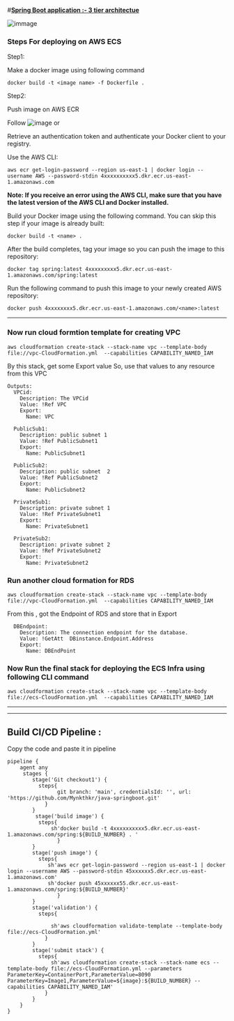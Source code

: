 #<u><b>Spring Boot application :- 3 tier architectue</b></u>

![immage](https://user-images.githubusercontent.com/54767390/205397645-530a4e54-f4e0-4726-902b-e45a0fd1d511.png)


### Steps For deploying on AWS ECS

Step1:

Make a docker image using following command 
```
docker build -t <image name> -f Dockerfile .
```

Step2:

Push image on AWS ECR

Follow   ![image](https://user-images.githubusercontent.com/54767390/205375295-155c87a7-687e-4301-bb6d-f3547fc7cbcd.png) or 

Retrieve an authentication token and authenticate your Docker client to your registry.

Use the AWS CLI:
```
aws ecr get-login-password --region us-east-1 | docker login --username AWS --password-stdin 4xxxxxxxxxx5.dkr.ecr.us-east-1.amazonaws.com
```
<b> Note: If you receive an error using the AWS CLI, make sure that you have the latest version of the AWS CLI and Docker installed. </b>

Build your Docker image using the following command. You can skip this step if your image is already built:
```
docker build -t <name> . 
```
After the build completes, tag your image so you can push the image to this repository:
```
docker tag spring:latest 4xxxxxxxxx5.dkr.ecr.us-east-1.amazonaws.com/spring:latest
```
Run the following command to push this image to your newly created AWS repository:
```
docker push 4xxxxxxxx5.dkr.ecr.us-east-1.amazonaws.com/<name>:latest
```

-----------------------------------------------------------------------------------------------------------------------------------------------
### Now run cloud formtion template for creating VPC
```
aws cloudformation create-stack --stack-name vpc --template-body file://vpc-CloudFormation.yml  --capabilities CAPABILITY_NAMED_IAM
```
By this stack, get some Export value
So, use that values to any resource from this VPC
```
Outputs:
  VPCid:
    Description: The VPCid
    Value: !Ref VPC
    Export:
      Name: VPC

  PublicSub1:
    Description: public subnet 1
    Value: !Ref PublicSubnet1
    Export:
      Name: PublicSubnet1

  PublicSub2:
    Description: public subnet  2
    Value: !Ref PublicSubnet2
    Export:
      Name: PublicSubnet2

  PrivateSub1:
    Description: private subnet 1
    Value: !Ref PrivateSubnet1
    Export:
      Name: PrivateSubnet1

  PrivateSub2:
    Description: private subnet 2
    Value: !Ref PrivateSubnet2
    Export:
      Name: PrivateSubnet2
```
### Run another cloud formation for RDS 
```
aws cloudformation create-stack --stack-name vpc --template-body file://vpc-CloudFormation.yml  --capabilities CAPABILITY_NAMED_IAM
```
From this , got the Endpoint of RDS and store that in Export
```
  DBEndpoint:
    Description: The connection endpoint for the database.
    Value: !GetAtt  DBinstance.Endpoint.Address
    Export:
      Name: DBEndPoint 
```
### Now Run the final stack for deploying the ECS Infra using following CLI command 
```
aws cloudformation create-stack --stack-name vpc --template-body file://ecs-CloudFormation.yml  --capabilities CAPABILITY_NAMED_IAM
```
___________________________________________________________________________________________________________________________________
-----------------------------------------------------------------------------------------------------------------------------------
## Build CI/CD Pipeline :
Copy the code and paste it in pipeline
```
pipeline {
    agent any
     stages {
        stage('Git checkout1') {
          steps{
                git branch: 'main', credentialsId: '', url: 'https://github.com/Mynkthkr/java-springboot.git'
            }
        }
         stage('build image') {
          steps{
              sh'docker build -t 4xxxxxxxxxx5.dkr.ecr.us-east-1.amazonaws.com/spring:${BUILD_NUMBER} . '
                }
        }
        stage('push image') {
          steps{
             sh'aws ecr get-login-password --region us-east-1 | docker login --username AWS --password-stdin 45xxxxxx5.dkr.ecr.us-east-1.amazonaws.com'
             sh'docker push 45xxxxxx55.dkr.ecr.us-east-1.amazonaws.com/spring:${BUILD_NUMBER}'
                }
        }  
        stage('validation') {
          steps{
               
              sh'aws cloudformation validate-template --template-body file://ecs-CloudFormation.yml'              
            }
        }
        stage('submit stack') {
          steps{               
              sh'aws cloudformation create-stack --stack-name ecs --template-body file://ecs-CloudFormation.yml --parameters ParameterKey=ContainerPort,ParameterValue=8090 ParameterKey=Image1,ParameterValue=${image}:${BUILD_NUMBER} --capabilities CAPABILITY_NAMED_IAM'
            }
        }                
    }
}

```
